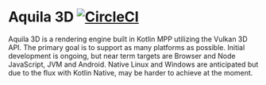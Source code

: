 # Aquila 3D [![CircleCI](https://circleci.com/gh/Aquila3D/aquila.svg?style=svg)](https://circleci.com/gh/Aquila3D/aquila)
Aquila 3D is a rendering engine built in Kotlin MPP utilizing the Vulkan 3D API. The primary goal is to support as many platforms as possible. Initial development is ongoing, but near term targets are Browser and Node JavaScript, JVM and Android. Native Linux and Windows are anticipated but due to the flux with Kotlin Native, may be harder to achieve at the moment.
